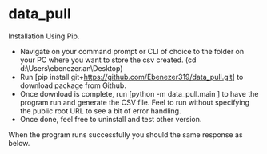 # data_pull

Installation Using Pip.
- Navigate on your command prompt or CLI of choice to the folder on your PC where you want to store the csv created. (cd d:\Users\ebenezer.an\Desktop)
- Run [pip install git+https://github.com/Ebenezer319/data_pull.git] to download package from Github.   
- Once download is complete, run [python -m data_pull.main <INSERT PUBLIC ROOT URL HERE IN DOUBLE QUOTES>] to have the program run and generate the CSV file. Feel to run without specifying the public root URL to see a bit of error handling.
- Once done, feel free to uninstall and test other version.  

When the program runs successfully you should the same response as below.
